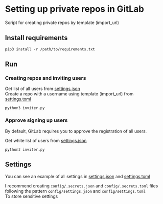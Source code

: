 # Setting up private repos in GitLab

Script for creating private repos by template (import_url)

## Install requirements

```shell
pip3 install -r /path/to/requirements.txt
```

## Run

### Creating repos and inviting users

Get list of all users from [settings.json](config/settings.json)\
Create a repo with a username using template (import_url) from [settings.toml](config/settings.toml)

```shell
python3 inviter.py
```

### Approve signing up users

By default, GitLab requires you to approve the registration of all users.

Get white list of users from [settings.json](config/settings.json)

```shell
python3 inviter.py
```

## Settings

You can see an example of all settings in [settings.json](config/settings.json)
and [settings.toml](config/settings.toml)

I recommend creating `config/.secrets.json` and `config/.secrets.toml` files following the pattern `config/settings.json`
and `config/settings.toml`\
To store sensitive settings